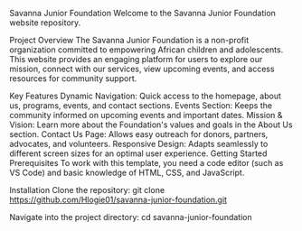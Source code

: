 Savanna Junior Foundation
Welcome to the Savanna Junior Foundation website repository.

Project Overview
The Savanna Junior Foundation is a non-profit organization committed to empowering African children and adolescents. This website provides an engaging platform for users to explore our mission, connect with our services, view upcoming events, and access resources for community support.

Key Features
Dynamic Navigation: Quick access to the homepage, about us, programs, events, and contact sections.
Events Section: Keeps the community informed on upcoming events and important dates.
Mission & Vision: Learn more about the Foundation's values and goals in the About Us section.
Contact Us Page: Allows easy outreach for donors, partners, advocates, and volunteers.
Responsive Design: Adapts seamlessly to different screen sizes for an optimal user experience.
Getting Started
Prerequisites
To work with this template, you need a code editor (such as VS Code) and basic knowledge of HTML, CSS, and JavaScript.

Installation
Clone the repository:
git clone https://github.com/Hlogie01/savanna-junior-foundation.git

Navigate into the project directory:
cd savanna-junior-foundation
